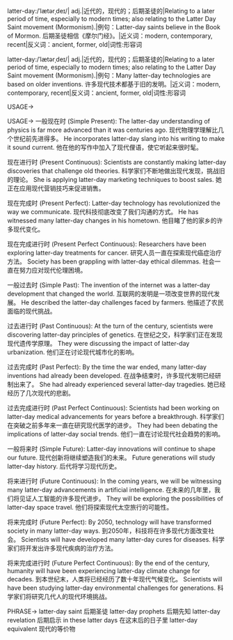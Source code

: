 latter-day:/ˈlætərˌdeɪ/| adj.|近代的，现代的；后期圣徒的|Relating to a later period of time, especially to modern times; also relating to the Latter Day Saint movement (Mormonism).|例句：Latter-day saints believe in the Book of Mormon. 后期圣徒相信《摩尔门经》。|近义词：modern, contemporary, recent|反义词：ancient, former, old|词性:形容词

latter-day:/ˈlætərˌdeɪ/| adj.|近代的，现代的；后期圣徒的|Relating to a later period of time, especially to modern times; also relating to the Latter Day Saint movement (Mormonism).|例句：Many latter-day technologies are based on older inventions. 许多现代技术都基于旧的发明。|近义词：modern, contemporary, recent|反义词：ancient, former, old|词性:形容词


USAGE->

USAGE->
一般现在时 (Simple Present):
The latter-day understanding of physics is far more advanced than it was centuries ago.  现代物理学理解比几个世纪前先进得多。
He incorporates latter-day slang into his writing to make it sound current. 他在他的写作中加入了现代俚语，使它听起来很时髦。

现在进行时 (Present Continuous):
Scientists are constantly making latter-day discoveries that challenge old theories. 科学家们不断地做出现代发现，挑战旧的理论。
She is applying latter-day marketing techniques to boost sales. 她正在应用现代营销技巧来促进销售。

现在完成时 (Present Perfect):
Latter-day technology has revolutionized the way we communicate. 现代科技彻底改变了我们沟通的方式。
He has witnessed many latter-day changes in his hometown. 他目睹了他的家乡的许多现代变化。

现在完成进行时 (Present Perfect Continuous):
Researchers have been exploring latter-day treatments for cancer. 研究人员一直在探索现代癌症治疗方法。
Society has been grappling with latter-day ethical dilemmas. 社会一直在努力应对现代伦理困境。

一般过去时 (Simple Past):
The invention of the internet was a latter-day development that changed the world. 互联网的发明是一项改变世界的现代发展。
He described the latter-day challenges faced by farmers. 他描述了农民面临的现代挑战。

过去进行时 (Past Continuous):
At the turn of the century, scientists were discovering latter-day principles of genetics. 在世纪之交，科学家们正在发现现代遗传学原理。
They were discussing the impact of latter-day urbanization. 他们正在讨论现代城市化的影响。

过去完成时 (Past Perfect):
By the time the war ended, many latter-day inventions had already been developed. 在战争结束时，许多现代发明已经研制出来了。
She had already experienced several latter-day tragedies. 她已经经历了几次现代的悲剧。

过去完成进行时 (Past Perfect Continuous):
Scientists had been working on latter-day medical advancements for years before a breakthrough. 科学家们在突破之前多年来一直在研究现代医学的进步。
They had been debating the implications of latter-day social trends. 他们一直在讨论现代社会趋势的影响。

一般将来时 (Simple Future):
Latter-day innovations will continue to shape our future. 现代创新将继续塑造我们的未来。
Future generations will study latter-day history. 后代将学习现代历史。

将来进行时 (Future Continuous):
In the coming years, we will be witnessing many latter-day advancements in artificial intelligence. 在未来的几年里，我们将见证人工智能的许多现代进步。
They will be exploring the possibilities of latter-day space travel. 他们将探索现代太空旅行的可能性。

将来完成时 (Future Perfect):
By 2050, technology will have transformed society in many latter-day ways. 到2050年，科技将在许多现代方面改变社会。
Scientists will have developed many latter-day cures for diseases. 科学家们将开发出许多现代疾病的治疗方法。

将来完成进行时 (Future Perfect Continuous):
By the end of the century, humanity will have been experiencing latter-day climate change for decades. 到本世纪末，人类将已经经历了数十年现代气候变化。
Scientists will have been studying latter-day environmental challenges for generations. 科学家们将研究几代人的现代环境挑战。



PHRASE->
latter-day saint 后期圣徒
latter-day prophets 后期先知
latter-day revelation 后期启示
in these latter days 在这末后的日子里
latter-day equivalent 现代的等价物
